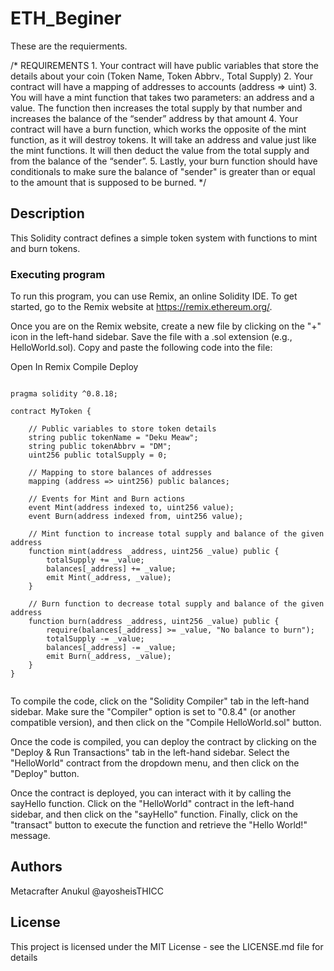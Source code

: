 # ETH_Beginer

These are the requierments.

/*
       REQUIREMENTS
    1. Your contract will have public variables that store the details about your coin (Token Name, Token Abbrv., Total Supply)
    2. Your contract will have a mapping of addresses to accounts (address => uint)
    3. You will have a mint function that takes two parameters: an address and a value. 
       The function then increases the total supply by that number and increases the balance 
       of the “sender” address by that amount
    4. Your contract will have a burn function, which works the opposite of the mint function, as it will destroy tokens. 
       It will take an address and value just like the mint functions. It will then deduct the value from the total supply 
       and from the balance of the “sender”.
    5. Lastly, your burn function should have conditionals to make sure the balance of "sender" is greater than or equal 
       to the amount that is supposed to be burned.
*/


## Description

This Solidity contract defines a simple token system with functions to mint and burn tokens.

### Executing program

To run this program, you can use Remix, an online Solidity IDE. To get started, go to the Remix website at https://remix.ethereum.org/.

Once you are on the Remix website, create a new file by clicking on the "+" icon in the left-hand sidebar. Save the file with a .sol extension (e.g., HelloWorld.sol). Copy and paste the following code into the file:

Open In Remix
Compile
Deploy


```javascript// SPDX-License-Identifier: MIT

pragma solidity ^0.8.18;

contract MyToken {

    // Public variables to store token details
    string public tokenName = "Deku Meaw";
    string public tokenAbbrv = "DM";
    uint256 public totalSupply = 0;

    // Mapping to store balances of addresses
    mapping (address => uint256) public balances;

    // Events for Mint and Burn actions
    event Mint(address indexed to, uint256 value);
    event Burn(address indexed from, uint256 value);

    // Mint function to increase total supply and balance of the given address
    function mint(address _address, uint256 _value) public {
        totalSupply += _value;
        balances[_address] += _value;
        emit Mint(_address, _value);
    }

    // Burn function to decrease total supply and balance of the given address
    function burn(address _address, uint256 _value) public {
        require(balances[_address] >= _value, "No balance to burn");
        totalSupply -= _value;
        balances[_address] -= _value;
        emit Burn(_address, _value);
    }
}


```

To compile the code, click on the "Solidity Compiler" tab in the left-hand sidebar. Make sure the "Compiler" option is set to "0.8.4" (or another compatible version), and then click on the "Compile HelloWorld.sol" button.

Once the code is compiled, you can deploy the contract by clicking on the "Deploy & Run Transactions" tab in the left-hand sidebar. Select the "HelloWorld" contract from the dropdown menu, and then click on the "Deploy" button.

Once the contract is deployed, you can interact with it by calling the sayHello function. Click on the "HelloWorld" contract in the left-hand sidebar, and then click on the "sayHello" function. Finally, click on the "transact" button to execute the function and retrieve the "Hello World!" message.

## Authors

Metacrafter Anukul
@ayosheisTHICC



## License

This project is licensed under the MIT License - see the LICENSE.md file for details
